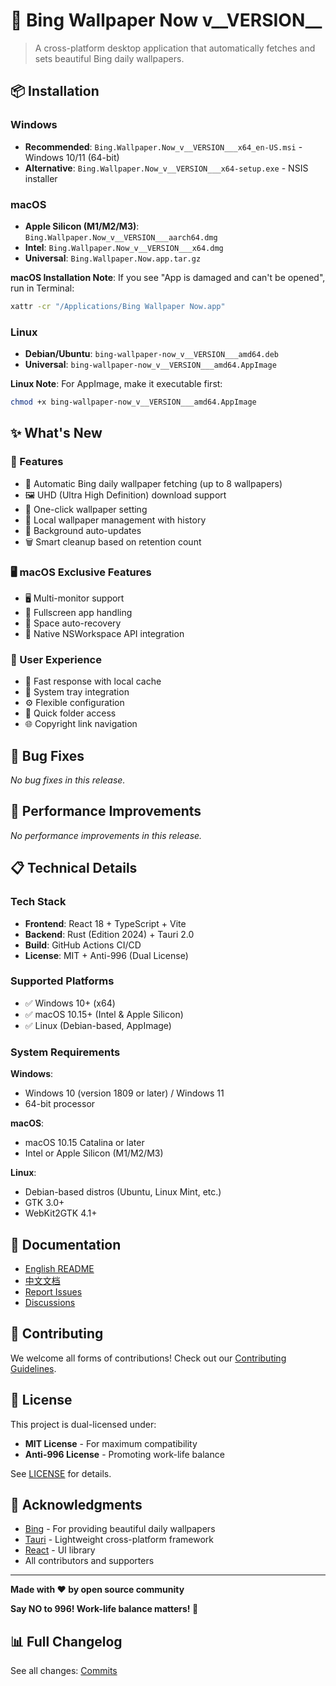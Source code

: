 # 🎉 Bing Wallpaper Now v__VERSION__

> A cross-platform desktop application that automatically fetches and sets beautiful Bing daily wallpapers.

## 📦 Installation

### Windows

- **Recommended**: `Bing.Wallpaper.Now_v__VERSION___x64_en-US.msi` - Windows 10/11 (64-bit)
- **Alternative**: `Bing.Wallpaper.Now_v__VERSION___x64-setup.exe` - NSIS installer

### macOS

- **Apple Silicon (M1/M2/M3)**: `Bing.Wallpaper.Now_v__VERSION___aarch64.dmg`
- **Intel**: `Bing.Wallpaper.Now_v__VERSION___x64.dmg`
- **Universal**: `Bing.Wallpaper.Now.app.tar.gz`

**macOS Installation Note**: If you see "App is damaged and can't be opened", run in Terminal:
```bash
xattr -cr "/Applications/Bing Wallpaper Now.app"
```

### Linux

- **Debian/Ubuntu**: `bing-wallpaper-now_v__VERSION___amd64.deb`
- **Universal**: `bing-wallpaper-now_v__VERSION___amd64.AppImage`

**Linux Note**: For AppImage, make it executable first:
```bash
chmod +x bing-wallpaper-now_v__VERSION___amd64.AppImage
```

## ✨ What's New

### 🎨 Features
- 📸 Automatic Bing daily wallpaper fetching (up to 8 wallpapers)
- 🖼️ UHD (Ultra High Definition) download support
- 🎨 One-click wallpaper setting
- 📁 Local wallpaper management with history
- 🔄 Background auto-updates
- 🗑️ Smart cleanup based on retention count

### 🖥️ macOS Exclusive Features
- 🖥️ Multi-monitor support
- 🎯 Fullscreen app handling
- 🔄 Space auto-recovery
- 🎪 Native NSWorkspace API integration

### 💎 User Experience
- 🚀 Fast response with local cache
- 💾 System tray integration
- ⚙️ Flexible configuration
- 📂 Quick folder access
- 🌐 Copyright link navigation

## 🐛 Bug Fixes

_No bug fixes in this release._

## 🚀 Performance Improvements

_No performance improvements in this release._

## 📋 Technical Details

### Tech Stack
- **Frontend**: React 18 + TypeScript + Vite
- **Backend**: Rust (Edition 2024) + Tauri 2.0
- **Build**: GitHub Actions CI/CD
- **License**: MIT + Anti-996 (Dual License)

### Supported Platforms
- ✅ Windows 10+ (x64)
- ✅ macOS 10.15+ (Intel & Apple Silicon)
- ✅ Linux (Debian-based, AppImage)

### System Requirements

**Windows**:
- Windows 10 (version 1809 or later) / Windows 11
- 64-bit processor

**macOS**:
- macOS 10.15 Catalina or later
- Intel or Apple Silicon (M1/M2/M3)

**Linux**:
- Debian-based distros (Ubuntu, Linux Mint, etc.)
- GTK 3.0+
- WebKit2GTK 4.1+

## 📖 Documentation

- [English README](https://github.com/qiyuey/bing-wallpaper-now/blob/main/README.md)
- [中文文档](https://github.com/qiyuey/bing-wallpaper-now/blob/main/README.zh.md)
- [Report Issues](https://github.com/qiyuey/bing-wallpaper-now/issues)
- [Discussions](https://github.com/qiyuey/bing-wallpaper-now/discussions)

## 🤝 Contributing

We welcome all forms of contributions! Check out our [Contributing Guidelines](https://github.com/qiyuey/bing-wallpaper-now#-contributing).

## 📄 License

This project is dual-licensed under:
- **MIT License** - For maximum compatibility
- **Anti-996 License** - Promoting work-life balance

See [LICENSE](https://github.com/qiyuey/bing-wallpaper-now/blob/main/LICENSE) for details.

## 🙏 Acknowledgments

- [Bing](https://www.bing.com) - For providing beautiful daily wallpapers
- [Tauri](https://tauri.app) - Lightweight cross-platform framework
- [React](https://react.dev) - UI library
- All contributors and supporters

---

**Made with ❤️ by open source community**

**Say NO to 996! Work-life balance matters! 💪**

## 📊 Full Changelog

See all changes: [Commits](https://github.com/qiyuey/bing-wallpaper-now/commits/v__VERSION__)
